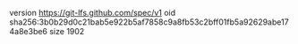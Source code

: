version https://git-lfs.github.com/spec/v1
oid sha256:3b0b29d0c21bab5e922b5af7858c9a8fb53c2bff01fb5a92629abe174a8e3be6
size 1902
